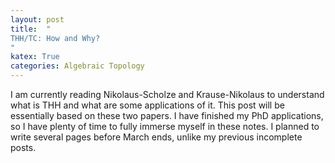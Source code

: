 ```yaml
---
layout: post
title:  "
THH/TC: How and Why?
"
katex: True
categories: Algebraic Topology
---
```


I am currently reading Nikolaus-Scholze and Krause-Nikolaus to understand what is THH and what are some applications of it. This post will be essentially based on these two papers. I have finished my PhD applications, so I have plenty of time to fully immerse myself in these notes. I planned to write several pages before March ends, unlike my previous incomplete posts.